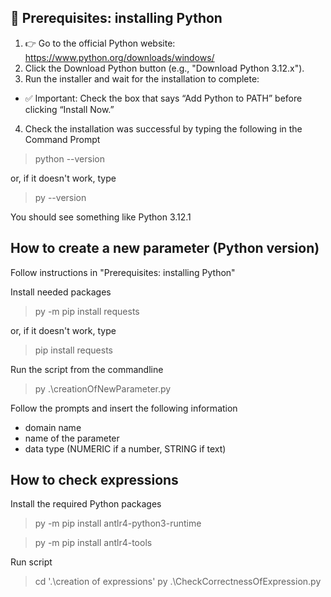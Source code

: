 🐍 Prerequisites: installing Python
-------------

1. 👉 Go to the official Python website: https://www.python.org/downloads/windows/
2. Click the Download Python button (e.g., "Download Python 3.12.x").
3. Run the installer and wait for the installation to complete:
- ✅ Important: Check the box that says “Add Python to PATH” before clicking “Install Now.”
4. Check the installation was successful by typing the following in the Command Prompt
> python --version

or, if it doesn't work, type

> py --version

You should see something like Python 3.12.1


How to create a new parameter (Python version)
----------------------------

Follow instructions in "Prerequisites: installing Python"

Install needed packages
> py -m pip install requests

or, if it doesn't work, type

> pip install requests

Run the script from the commandline
> py .\creationOfNewParameter.py

Follow the prompts and insert the following information
- domain name
- name of the parameter
- data type (NUMERIC if a number, STRING if text)



How to check expressions
-----------------------

Install the required Python packages
> py -m pip install antlr4-python3-runtime

> py -m pip install antlr4-tools

Run script
> cd '.\creation of expressions\'
> py .\CheckCorrectnessOfExpression.py